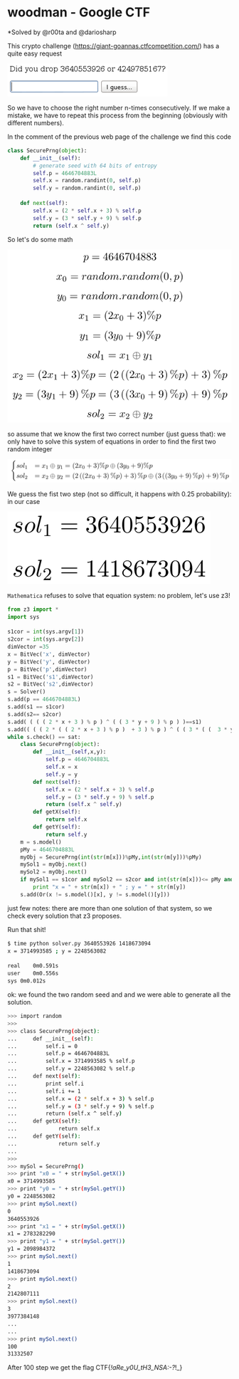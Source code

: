 # woodman - Google CTF
*Solved by @r00ta and @dariosharp

This crypto challenge (https://giant-goannas.ctfcompetition.com/) has a quite easy request

![image](intro.png)

So we have to choose the right number n-times consecutively. If we make a mistake, we have to repeat this process from the beginning (obviously with different numbers).

In the comment of the previous web page of the challenge we find this code
```python
class SecurePrng(object):
    def __init__(self):
        # generate seed with 64 bits of entropy
        self.p = 4646704883L
        self.x = random.randint(0, self.p)
        self.y = random.randint(0, self.p)

    def next(self):
        self.x = (2 * self.x + 3) % self.p
        self.y = (3 * self.y + 9) % self.p
        return (self.x ^ self.y)
```
So let's do some math

![image](mathStart.png)

so assume that we know the first two correct number (just guess that): we only have to solve this system of equations in order 
to find the first two random integer

![image](mathSystem.png)

We guess the fist two step (not so difficult, it happens with 0.25 probability): in our case

![image](myTwoGuesses.png)

`Mathematica` refuses to solve that equation system: no problem, let's use z3!

```python
from z3 import *
import sys

s1cor = int(sys.argv[1])
s2cor = int(sys.argv[2])
dimVector =35
x = BitVec('x', dimVector)
y = BitVec('y', dimVector)
p = BitVec('p',dimVector)
s1 = BitVec('s1',dimVector)
s2 = BitVec('s2',dimVector)
s = Solver()
s.add(p == 4646704883L)
s.add(s1 == s1cor)
s.add(s2== s2cor)
s.add( ( ( ( 2 * x + 3 ) % p ) ^ ( ( 3 * y + 9 ) % p ) )==s1)
s.add(( ( ( 2 * ( ( 2 * x + 3 ) % p )  + 3 ) % p ) ^ ( ( 3 * ( (  3 * y + 9 ) % p) + 9 ) % p ) )==s2)
while s.check() == sat:
	class SecurePrng(object):
		def __init__(self,x,y):
			self.p = 4646704883L
			self.x = x
			self.y = y
		def next(self):
			self.x = (2 * self.x + 3) % self.p
			self.y = (3 * self.y + 9) % self.p
			return (self.x ^ self.y)	
		def getX(self):
			return self.x
		def getY(self):
			return self.y
	m = s.model()
	pMy = 4646704883L
	myObj = SecurePrng(int(str(m[x]))%pMy,int(str(m[y]))%pMy)
	mySol1 = myObj.next()
	mySol2 = myObj.next()
	if mySol1 == s1cor and mySol2 == s2cor and int(str(m[x]))<= pMy and int(str(m[y])) <= pMy :
		print "x = " + str(m[x]) + " ; y = " + str(m[y]) 
	s.add(Or(x != s.model()[x], y != s.model()[y]))
```

just few notes: there are more than one solution of that system, so we check every solution that z3 proposes.

Run that shit!

```bash
$ time python solver.py 3640553926 1418673094
x = 3714993585 ; y = 2248563082

real	0m0.591s
user	0m0.556s
sys	0m0.012s
```
ok: we found the two random seed and and we were able to generate all the solution. 
```bash
>>> import random
>>> 
>>> class SecurePrng(object):
...     def __init__(self):
...         self.i = 0
...         self.p = 4646704883L
...         self.x = 3714993585 % self.p
...         self.y = 2248563082 % self.p
...     def next(self):
...         print self.i
...         self.i += 1
...         self.x = (2 * self.x + 3) % self.p
...         self.y = (3 * self.y + 9) % self.p
...         return (self.x ^ self.y)
...     def getX(self):
...             return self.x
...     def getY(self):
...             return self.y
... 
>>> 
>>> mySol = SecurePrng()
>>> print "x0 = " + str(mySol.getX())
x0 = 3714993585
>>> print "y0 = " + str(mySol.getY())
y0 = 2248563082
>>> print mySol.next()
0
3640553926
>>> print "x1 = " + str(mySol.getX())
x1 = 2783282290
>>> print "y1 = " + str(mySol.getY())
y1 = 2098984372
>>> print mySol.next()
1
1418673094
>>> print mySol.next()
2
2142807111
>>> print mySol.next()
3
3977384148
...
...
>>> print mySol.next()
100
31332507
```
After 100 step we get the flag
CTF{_!_aRe_y0U_tH3_NSA_:-?_!_}

